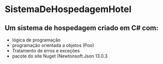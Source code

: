 # SistemaDeHospedagemHotel

## Um sistema de hospedagem criado em C# com: 
 - lógica de programação
 - programação orientada a objetos (Poo)
 - Tratamento de erros e exceções
 - pacote do site Nuget (Newtonsoft.Json 13.0.3

